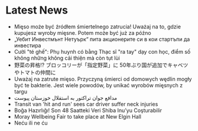 # Latest News
-  Mięso może być źródłem śmiertelnego zatrucia! Uważaj na to, gdzie kupujesz wyroby mięsne. Potem może być już za późno
-  „Уебит Инвестмънт Нетуърк“ пита акционерите си в кои стартъпи да инвестира
-  Cười "té ghế": Phụ huynh có bằng Thạc sĩ "ra tay" dạy con học, điểm số không những không cải thiện mà còn tụt lùi
-  野菜の昇格!? ブロッコリーが「指定野菜」に 50年ぶり国が追加でキャベツやトマトの仲間に
-  Uważaj na zatrute mięso. Przyczyną śmierci od domowych wędlin mogły być te bakterie. Jest wiele powodów, by unikać wyrobów mięsnych z targu
-  مدافع جوان تراکتور به استقلال خوزستان پیوست
-  Transit van 'hit and run' sees car driver suffer neck injuries
-  Boğa Hazırlığı! Son 48 Saatteki Veri Shiba Inu’yu Coşturabilir
-  Moray Wellbeing Fair to take place at New Elgin Hall
-  Neću ili ne ću
